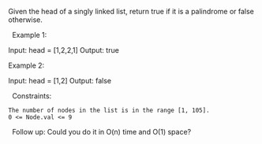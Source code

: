 Given the head of a singly linked list, return true if it is a palindrome or false otherwise.

 
Example 1:

Input: head = [1,2,2,1]
Output: true


Example 2:

Input: head = [1,2]
Output: false


 
Constraints:


	The number of nodes in the list is in the range [1, 105].
	0 <= Node.val <= 9


 
Follow up: Could you do it in O(n) time and O(1) space?